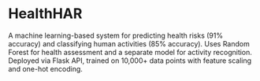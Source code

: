 # HealthHAR
A machine learning-based system for predicting health risks (91% accuracy) and classifying human activities (85% accuracy). Uses Random Forest for health assessment and a separate model for activity recognition. Deployed via Flask API, trained on 10,000+ data points with feature scaling and one-hot encoding.
